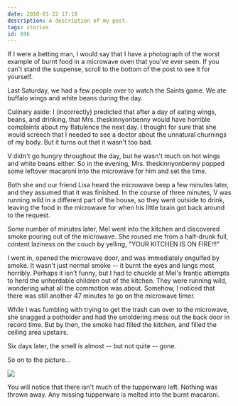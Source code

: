 ```yaml
---
date: 2010-01-22 17:18
description: A description of my post.
tags: stories
id: 696
---
```

If I were a betting man, I would say that I have a photograph of the worst example of burnt food in a microwave oven that you've ever seen.  If you can't stand the suspense, scroll to the bottom of the post to see it for yourself.

Last Saturday, we had a few people over to watch the Saints game.  We ate buffalo wings and white beans during the day.  

Culinary aside:  I (incorrectly) predicted that after a day of eating wings, beans, and drinking, that Mrs. theskinnyonbenny would have horrible complaints about my flatulence the next day.  I thought for sure that she would screech that I needed to see a doctor about the unnatural churnings of my body.  But it turns out that it wasn't too bad.

V didn't go hungry throughout the day, but he wasn't much on hot wings and white beans either.  So in the evening, Mrs. theskinnyonbenny popped some leftover macaroni into the microwave for him and set the time.

Both she and our friend Lisa heard the microwave beep a few minutes later, and they assumed that it was finished.  In the course of three minutes, V was running wild in a different part of the house, so they went outside to drink, leaving the food in the microwave for when his little brain got back around to the request.

Some number of minutes later, Mel went into the kitchen and discovered smoke pouring out of the microwave.  She roused me from a half-drunk full, content laziness on the couch by yelling, "YOUR KITCHEN IS ON FIRE!!!"

I went in, opened the microwave door, and was immediately engulfed by smoke.  It wasn't just normal smoke -- it burnt the eyes and lungs most horribly.  Perhaps it isn't funny, but I had to chuckle at Mel's frantic attempts to herd the unherdable children out of the kitchen.  They were running wild, wondering what all the commotion was about.  Somehow, I noticed that there was still another 47 minutes to go on the microwave timer.

While I was fumbling with trying to get the trash can over to the microwave, she snagged a potholder and had the smoldering mess out the back door in record time.  But by then, the smoke had filled the kitchen, and filled the ceiling area upstairs.

Six days later, the smell is almost -- but not quite -- gone.

So on to the picture...

<img style="text-align:center" src="/img/burnt.jpg" />

You will notice that there isn't much of the tupperware left.  Nothing was thrown away.  Any missing tupperware is melted into the burnt macaroni.